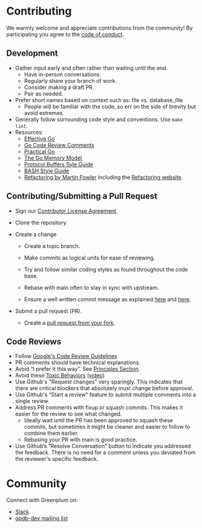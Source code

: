 # Contributing

We warmly welcome and appreciate contributions from the community! By participating you agree to the [code of conduct](https://github.com/greenplum-db/gpupgrade/blob/main/CODE-OF-CONDUCT.md).

## Development
- Gather input early and often rather than waiting until the end.
    - Have in-person conversations.
    - Regularly share your branch of work.
    - Consider making a draft PR.
    - Pair as needed.
- Prefer short names based on context such as: file vs. database_file
    - People will be familiar with the code, so err on the side of brevity but avoid extremes.
- Generally follow surrounding code style and conventions. Use `make lint`.
- Resources:
    - [Effective Go](https://golang.org/doc/effective_go.html)
    - [Go Code Review Comments](https://github.com/golang/go/wiki/CodeReviewComments)
    - [Practical Go](https://dave.cheney.net/practical-go/presentations/qcon-china.html)
    - [The Go Memory Model](https://go.dev/ref/mem)
    - [Protocol Buffers Syle Guide](https://developers.google.com/protocol-buffers/docs/style)
    - [BASH Style Guide](https://google.github.io/styleguide/shellguide.html)
    - [Refactoring by Martin Fowler](https://martinfowler.com/books/refactoring.html) including the [Refactoring website](https://refactoring.com/).


## Contributing/Submitting a Pull Request
- Sign our [Contributor License Agreement](https://cla.vmware.com/cla/1/preview).

- Clone the repository.

- Create a change

    - Create a topic branch.

    - Make commits as logical units for ease of reviewing.

    - Try and follow similar coding styles as found throughout the code base.

    - Rebase with main often to stay in sync with upstream.

    - Ensure a well written commit message as explained [here](https://chris.beams.io/posts/git-commit/) and [here](https://tbaggery.com/2008/04/19/a-note-about-git-commit-messages.html).

- Submit a pull request (PR).

  - Create a [pull request from your fork](https://help.github.com/en/github/collaborating-with-issues-and-pull-requests/.creating-a-pull-request-from-a-fork).

## Code Reviews 
- Follow [Google's Code Review Guidelines](https://google.github.io/eng-practices/review/reviewer/)
- PR comments should have technical explanations.
- Avoid “I prefer it this way”. See [Principles Section](https://google.github.io/eng-practices/review/reviewer/standard.html).
- Avoid these [Toxic Behaviors](https://medium.com/@sandya.sankarram/unlearning-toxic-behaviors-in-a-code-review-culture-b7c295452a3c) ([video](https://www.youtube.com/watch?v=QIUwGa-MttQ))
- Use Github's "Request changes" very sparingly. This indicates that there are critical blockers that absolutely must change before approval.
- Use Github's “Start a review” feature to submit multiple comments into a single review.
- Address PR comments with fixup or squash commits. This makes it easier for the review to see what changed.
  - Ideally wait until the PR has been approved to squash these commits, but sometimes it might be cleaner and easier to follow to combine them earlier.
  - Rebasing your PR with main is good practice.
- Use Github’s “Resolve Conversation” button to indicate you addressed the feedback. There is no need for a comment unless you deviated from the reviewer's specific feedback.

# Community

Connect with Greenplum on:
- [Slack](https://greenplum.slack.com/)
- [gpdb-dev mailing list](https://groups.google.com/a/greenplum.org/forum/#!forum/gpdb-dev/join)
